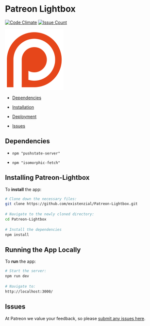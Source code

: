 # Patreon Lightbox
[![Code Climate](https://codeclimate.com/repos/5864295b7121ca00540011c2/badges/f7bc9916808b386fe34f/gpa.svg)](https://codeclimate.com/repos/5864295b7121ca00540011c2/feed)
[![Issue Count](https://codeclimate.com/repos/5864295b7121ca00540011c2/badges/f7bc9916808b386fe34f/issue_count.svg)](https://codeclimate.com/repos/5864295b7121ca00540011c2/feed)

![Patreon-Lightbox](public/patreon_logo.png)


* [Dependencies](#dependencies)

* [Installation](#installation)

* [Deployment](#deployment)

* [Issues](#issues)

## <a name="dependencies"></a> Dependencies

* ```npm "pushstate-server"```

* ```npm "isomorphic-fetch"```

## <a name="installation"></a> Installing Patreon-Lightbox
To **install** the app:

```bash
# Clone down the necessary files:
git clone https://github.com/existenzial/Patreon-Lightbox.git

# Navigate to the newly cloned directory:
cd Patreon-Lightbox

# Install the dependencies
npm install
```

## <a name="deployment"></a>Running the App Locally
To **run** the app:

```bash
# Start the server:
npm run dev

# Navigate to:
http://localhost:3000/
```

## <a name="issues"></a> Issues
At Patreon we value your feedback, so please [submit any issues here](https://github.com/existenzial/patreon-lightbox/issues).